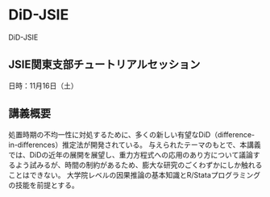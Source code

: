 # DiD-JSIE
DiD-JSIE

## JSIE関東支部チュートリアルセッション

日時：11月16日（土）

## 講義概要

<!--
応用の分野では、計量理論的な根拠なく、DiD（difference-in-differences）の様々な技法が用いられてきた。
その際たるものが、TWFEモデル（two-way fixed effects model）である。
ここ5年ほどの間に、TWFEモデルをはじめとするDiDの慣例的な使用に対する批判と新しいDiD推定法の開発が急速に進んでいる。
現在では、処置時期に不均一性がある場合、TWFEモデルによる推定値が信頼できないことに幅広い合意が得られている。
-->
処置時期の不均一性に対処するために、多くの新しい有望なDiD（difference-in-differences）推定法が開発されている。
与えられたテーマのもとで、本講義では、DiDの近年の展開を展望し、重力方程式への応用のあり方について議論するよう試みるが、時間の制約があるため、膨大な研究のごくわずかにしか触れることはできない。
大学院レベルの因果推論の基本知識とR/Stataプログラミングの技能を前提とする。

